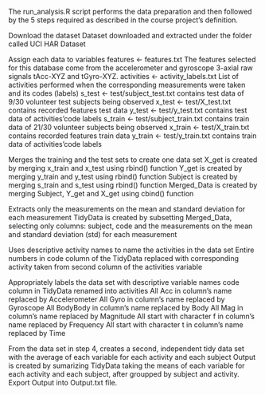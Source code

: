 The run_analysis.R script performs the data preparation and then followed by the 5 steps required as described in the course project’s definition.

Download the dataset
Dataset downloaded and extracted under the folder called UCI HAR Dataset

Assign each data to variables
features <- features.txt
The features selected for this database come from the accelerometer and gyroscope 3-axial raw signals tAcc-XYZ and tGyro-XYZ.
activities <- activity_labels.txt
List of activities performed when the corresponding measurements were taken and its codes (labels)
s_test <- test/subject_test.txt
contains test data of 9/30 volunteer test subjects being observed
x_test <- test/X_test.txt
contains recorded features test data
y_test <- test/y_test.txt 
contains test data of activities’code labels
s_train <- test/subject_train.txt 
contains train data of 21/30 volunteer subjects being observed
x_train <- test/X_train.txt 
contains recorded features train data
y_train <- test/y_train.txt
contains train data of activities’code labels

Merges the training and the test sets to create one data set
X_get  is created by merging x_train and x_test using rbind() function
Y_get  is created by merging y_train and y_test using rbind() function
Subject  is created by merging s_train and s_test using rbind() function
Merged_Data is created by merging Subject, Y_get and X_get using cbind() function

Extracts only the measurements on the mean and standard deviation for each measurement
TidyData is created by subsetting Merged_Data, selecting only columns: subject, code and the measurements on the mean and standard deviation (std) for each measurement

Uses descriptive activity names to name the activities in the data set
Entire numbers in code column of the TidyData replaced with corresponding activity taken from second column of the activities variable

Appropriately labels the data set with descriptive variable names
code column in TidyData renamed into activities
All Acc in column’s name replaced by Accelerometer
All Gyro in column’s name replaced by Gyroscope
All BodyBody in column’s name replaced by Body
All Mag in column’s name replaced by Magnitude
All start with character f in column’s name replaced by Frequency
All start with character t in column’s name replaced by Time

From the data set in step 4, creates a second, independent tidy data set with the average of each variable for each activity and each subject
Output is created by sumarizing TidyData taking the means of each variable for each activity and each subject, after groupped by subject and activity.
Export Output into Output.txt file.
